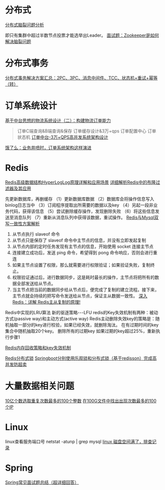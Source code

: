 # 分布式
[分布式脑裂问题分析](https://blog.csdn.net/xinquanv1/article/details/103126372?utm_medium=distribute.pc_relevant.none-task-blog-BlogCommendFromMachineLearnPai2-1.nonecase&depth_1-utm_source=distribute.pc_relevant.none-task-blog-BlogCommendFromMachineLearnPai2-1.nonecase)

即只有集群中超过半数节点投票才能选举出Leader。
[面试题：Zookeeper是如何解决脑裂问题](https://blog.csdn.net/u013374645/article/details/93140148)

# 分布式事务


[分布式事务解决方案汇总：2PC、3PC、消息中间件、TCC、状态机+重试+幂等（转）](https://www.cnblogs.com/myseries/p/10939355.html)

# 订单系统设计

[基于中台思想的物流系统设计（二）：构建物流订单能力](https://zhuanlan.zhihu.com/p/47812118)

> 订单C端查询&B端查询&保存
> 订单缓存设计&3万+qps
> 订单配置中心
> 订单状态机
[订单中台-3万+QPS高并发系统架构设计](https://blog.csdn.net/YaphetS__YJ/article/details/100124543)


[饿了么：业务井喷时，订单系统架构这样演进](https://mp.weixin.qq.com/s?__biz=MjM5MDE0Mjc4MA==&mid=2650993858&idx=1&sn=ce2cc36b737da8c00ba5cfb5cfe9488a&scene=1&srcid=0825qULkRUx9IU5zxzG2VJ9w&from=singlemessage&isappinstalled=0#wechat_redirect)


# Redis
[Redis高级数据结构HyperLogLog原理详解和应用场景](https://blog.csdn.net/William0318/article/details/89362255)
[详细解析Redis中的布隆过滤器及其应用](https://www.cnblogs.com/heihaozi/p/12174478.html)


先更新数据库，再删缓存
（1）更新数据库数据
（2）数据库会将操作信息写入binlog日志当中
（3）订阅程序提取出所需要的数据以及key
（4）另起一段非业务代码，获得该信息
（5）尝试删除缓存操作，发现删除失败
（6）将这些信息发送至消息队列
（7）重新从消息队列中获得该数据，重试操作。
[Redis与Mysql双写一致性方案解析](https://zhuanlan.zhihu.com/p/59167071)


1. 从节点执行 slaveof 命令
2. 从节点只是保存了 slaveof 命令中主节点的信息，并没有立即发起复制
3. 从节点内部的定时任务发现有主节点的信息，开始使用 socket 连接主节点
4. 连接建立成功后，发送 ping 命令，希望得到 pong 命令响应，否则会进行重连
5. 如果主节点设置了权限，那么就需要进行权限验证；如果验证失败，复制终止。
6. 权限验证通过后，进行数据同步，这是耗时最长的操作，主节点将把所有的数据全部发送给从节点。
7. 当主节点把当前的数据同步给从节点后，便完成了复制的建立流程。接下来，主节点就会持续的把写命令发送给从节点，保证主从数据一致性。
[深入Redis：详解 Redis主从复制的原理!](https://zhuanlan.zhihu.com/p/60239657)


Redis中实现的LRU算法
新的驱逐策略---LFU
redis的Key失效机制有两种：被动方式(passive way)和主动方式(active way)
Redis主动删除失效key的策略是：随机抽取一部分的key进行校验，如果已经失效，就删除淘汰。
在有过期时间的key集合中随机抽取20个key。
删除所有的过期key
如果过期的key超过25%，重新执行步骤1

[Redis内存回收策略和key失效机制](https://zhuanlan.zhihu.com/p/149528273)


[Redis分布式锁](https://zhuanlan.zhihu.com/p/130235036)
[Springboot分别使用乐观锁和分布式锁（基于redisson）完成高并发防超卖](https://blog.csdn.net/tianyaleixiaowu/article/details/90036180?utm_medium=distribute.pc_relevant.none-task-blog-BlogCommendFromMachineLearnPai2-8.nonecase&depth_1-utm_source=distribute.pc_relevant.none-task-blog-BlogCommendFromMachineLearnPai2-8.nonecase)
[](https://www.cnblogs.com/hujunzheng/p/11295345.html)

# 大量数据相关问题
[10亿个数选取重复次数最多的100个整数](https://blog.csdn.net/iteye_7408/article/details/82209473)
[在100G文件中找出出现次数最多的100个IP](https://blog.csdn.net/fycy2010/article/details/46945641?utm_medium=distribute.pc_relevant.none-task-blog-BlogCommendFromMachineLearnPai2-2.nonecase&depth_1-utm_source=distribute.pc_relevant.none-task-blog-BlogCommendFromMachineLearnPai2-2.nonecase)


# Linux
linux查看服务端口号
netstat -atunp | grep mysql
[linux 磁盘空间满了，排查记录](https://blog.csdn.net/zhouminit/article/details/97246849)


# Spring
[Spring常见面试题总结（超详细回答）](https://blog.csdn.net/a745233700/article/details/80959716)
